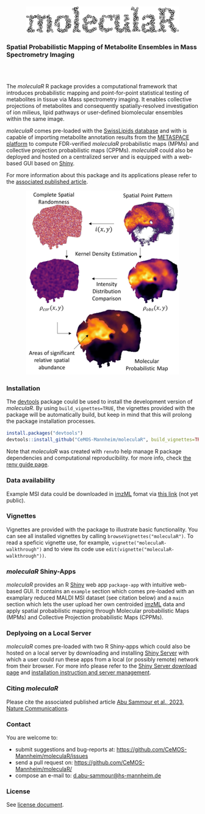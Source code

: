 

<p align="center"><img src="extras/moleculaR-icon1.svg" width="400"></p>

### Spatial Probabilistic Mapping of Metabolite Ensembles in Mass Spectrometry Imaging

<br />
<br />

The _moleculaR_ R package provides a computational framework that introduces probabilistic mapping
and point-for-point statistical testing of metabolites in tissue via Mass spectrometry imaging.
It enables collective projections of metabolites and consequently spatially-resolved investigation
of ion milieus, lipid pathways or user-defined biomolecular ensembles within the same image.

_moleculaR_ comes pre-loaded with the [SwissLipids database](https://www.swisslipids.org) and with is capable of importing metabolite annotation results from the [METASPACE platform](https://metaspace2020.eu/) to compute FDR-verified _moleculaR_ probabilistic maps (MPMs) and collective projection probabilistic maps (CPPMs). _moleculaR_ could also be deployed and hosted on a centralized server and is equipped with a web-based GUI based on [Shiny](https://www.rdocumentation.org/packages/Shiny/versions/1.7.1). 

For more information about this package and its applications please refer to the [associated published article](https://doi.org/10.1038/s41467-023-37394-z). 

<p align="center"><img src="extras/package.jpg" width="400"></p>

### Installation

The [devtools](https://cran.r-project.org/web/packages/devtools/index.html) package could be used to install the development version of _moleculaR_. By using `build_vignettes=TRUE`, the vignettes provided with the package will be automatically build, but keep in mind that this will prolong the package installation processes. 

```r
install.packages("devtools")
devtools::install_github("CeMOS-Mannheim/moleculaR", build_vignettes=TRUE)
```
Note that _moleculaR_ was created with `renv`to help manage R package dependencies and computational reproducibility. for more info, check [the renv guide page](https://rstudio.github.io/renv/articles/renv.html). 

### Data availability

Example MSI data could be downloaded in [imzML](https://ms-imaging.org/imzml/) fomat via [this link](https://metaspace2020.eu/project/abusammour-2021) (not yet public). 

### Vignettes

Vignettes are provided with the package to illustrate basic functionality. You can see all installed vignettes by calling `browseVignettes("moleculaR")`. To read a speficic vignette use, for example, `vignette("moleculaR-walkthrough")` and to view its code use `edit(vignette("moleculaR-walkthrough"))`. 

### _moleculaR_ Shiny-Apps

_moleculaR_ provides an R [Shiny](https://www.rdocumentation.org/packages/Shiny/versions/1.7.1) web app `package-app` with intuitive web-based GUI. It contains an `example` section which comes pre-loaded with an examplary reduced MALDI MSI dataset (see citation below) and a `main` section which lets the user upload her own centroided [imzML](https://ms-imaging.org/imzml/) data and apply spatial probabilistic mapping through Molecular probabilistic Maps (MPMs) and Collective Projection probabilistic Maps (CPPMs). 

### Deplyoing on a Local Server

_moleculaR_ comes pre-loaded with two R Shiny-apps which could also be hosted on a local server by downloading and installing [Shiny Server](https://www.rstudio.com/products/Shiny/Shiny-server/) with which a user could run these apps from a local (or possibly remote) network from their browser. For more info please refer to the [Shiny Server download page](https://www.rstudio.com/products/Shiny/download-server/) and [installation instruction and server management](https://docs.rstudio.com/Shiny-server/#installation). 


### Citing _moleculaR_

Please cite the associated published article [Abu Sammour et al., 2023, Nature Communications](https://doi.org/10.1038/s41467-023-37394-z).


### Contact

You are welcome to:

* submit suggestions and bug-reports at: <https://github.com/CeMOS-Mannheim/moleculaR/issues>
* send a pull request on: <https://github.com/CeMOS-Mannheim/moleculaR/>
* compose an e-mail to: <d.abu-sammour@hs-mannheim.de>

### License

See [license document](LICENSE.md).


